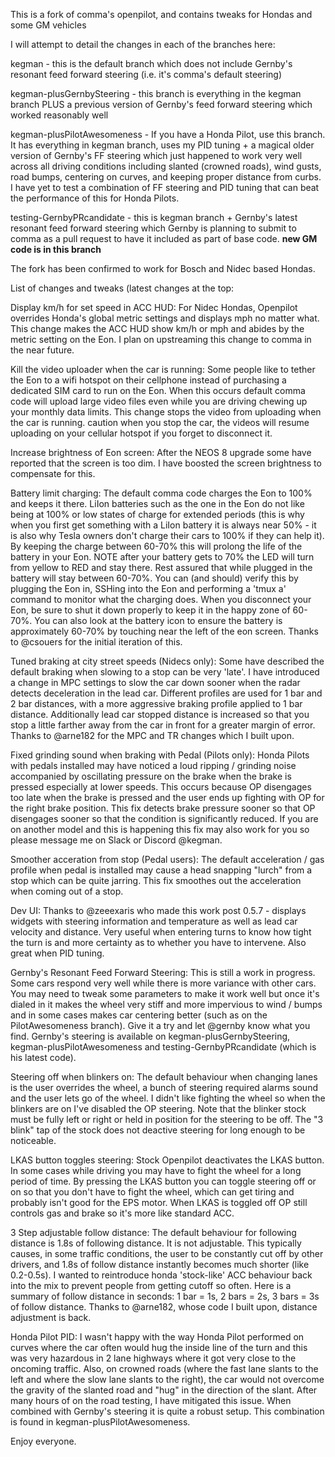 This is a fork of comma's openpilot, and contains tweaks for Hondas and some GM vehicles

I will attempt to detail the changes in each of the branches here:

kegman - this is the default branch which does not include Gernby's resonant feed forward steering (i.e. it's comma's default steering)

kegman-plusGernbySteering - this branch is everything in the kegman branch PLUS a previous version of Gernby's feed forward steering which worked reasonably well

kegman-plusPilotAwesomeness - If you have a Honda Pilot, use this branch. It has everything in kegman branch, uses my PID tuning + a magical older version of Gernby's FF steering which just happened to work very well across all driving conditions including slanted (crowned roads), wind gusts, road bumps, centering on curves, and keeping proper distance from curbs. I have yet to test a combination of FF steering and PID tuning that can beat the performance of this for Honda Pilots.

testing-GernbyPRcandidate - this is kegman branch + Gernby's latest resonant feed forward steering which Gernby is planning to submit to comma as a pull request to have it included as part of base code.  <b>new GM code is in this branch</b>

The fork has been confirmed to work for Bosch and Nidec based Hondas.

List of changes and tweaks (latest changes at the top:

Display km/h for set speed in ACC HUD: For Nidec Hondas, Openpilot overrides Honda's global metric settings and displays mph no matter what. This change makes the ACC HUD show km/h or mph and abides by the metric setting on the Eon. I plan on upstreaming this change to comma in the near future.

Kill the video uploader when the car is running: Some people like to tether the Eon to a wifi hotspot on their cellphone instead of purchasing a dedicated SIM card to run on the Eon. When this occurs default comma code will upload large video files even while you are driving chewing up your monthly data limits. This change stops the video from uploading when the car is running. caution when you stop the car, the videos will resume uploading on your cellular hotspot if you forget to disconnect it.

Increase brightness of Eon screen: After the NEOS 8 upgrade some have reported that the screen is too dim. I have boosted the screen brightness to compensate for this.

Battery limit charging: The default comma code charges the Eon to 100% and keeps it there. LiIon batteries such as the one in the Eon do not like being at 100% or low states of charge for extended periods (this is why when you first get something with a LiIon battery it is always near 50% - it is also why Tesla owners don't charge their cars to 100% if they can help it). By keeping the charge between 60-70% this will prolong the life of the battery in your Eon. NOTE after your battery gets to 70% the LED will turn from yellow to RED and stay there. Rest assured that while plugged in the battery will stay between 60-70%. You can (and should) verify this by plugging the Eon in, SSHing into the Eon and performing a 'tmux a' command to monitor what the charging does. When you disconnect your Eon, be sure to shut it down properly to keep it in the happy zone of 60-70%. You can also look at the battery icon to ensure the battery is approximately 60-70% by touching near the left of the eon screen. Thanks to @csouers for the initial iteration of this.

Tuned braking at city street speeds (Nidecs only): Some have described the default braking when slowing to a stop can be very 'late'. I have introduced a change in MPC settings to slow the car down sooner when the radar detects deceleration in the lead car. Different profiles are used for 1 bar and 2 bar distances, with a more aggressive braking profile applied to 1 bar distance. Additionally lead car stopped distance is increased so that you stop a little farther away from the car in front for a greater margin of error. Thanks to @arne182 for the MPC and TR changes which I built upon.

Fixed grinding sound when braking with Pedal (Pilots only): Honda Pilots with pedals installed may have noticed a loud ripping / grinding noise accompanied by oscillating pressure on the brake when the brake is pressed especially at lower speeds. This occurs because OP disengages too late when the brake is pressed and the user ends up fighting with OP for the right brake position. This fix detects brake pressure sooner so that OP disengages sooner so that the condition is significantly reduced. If you are on another model and this is happening this fix may also work for you so please message me on Slack or Discord @kegman.

Smoother acceration from stop (Pedal users): The default acceleration / gas profile when pedal is installed may cause a head snapping "lurch" from a stop which can be quite jarring. This fix smoothes out the acceleration when coming out of a stop.

Dev UI: Thanks to @zeeexaris who made this work post 0.5.7 - displays widgets with steering information and temperature as well as lead car velocity and distance. Very useful when entering turns to know how tight the turn is and more certainty as to whether you have to intervene. Also great when PID tuning.

Gernby's Resonant Feed Forward Steering: This is still a work in progress. Some cars respond very well while there is more variance with other cars. You may need to tweak some parameters to make it work well but once it's dialed in it makes the wheel very stiff and more impervious to wind / bumps and in some cases makes car centering better (such as on the PilotAwesomeness branch). Give it a try and let @gernby know what you find. Gernby's steering is available on kegman-plusGernbySteering, kegman-plusPilotAwesomeness and testing-GernbyPRcandidate (which is his latest code).

Steering off when blinkers on: The default behaviour when changing lanes is the user overrides the wheel, a bunch of steering required alarms sound and the user lets go of the wheel. I didn't like fighting the wheel so when the blinkers are on I've disabled the OP steering. Note that the blinker stock must be fully left or right or held in position for the steering to be off. The "3 blink" tap of the stock does not deactive steering for long enough to be noticeable.

LKAS button toggles steering: Stock Openpilot deactivates the LKAS button. In some cases while driving you may have to fight the wheel for a long period of time. By pressing the LKAS button you can toggle steering off or on so that you don't have to fight the wheel, which can get tiring and probably isn't good for the EPS motor. When LKAS is toggled off OP still controls gas and brake so it's more like standard ACC.

3 Step adjustable follow distance: The default behaviour for following distance is 1.8s of following distance. It is not adjustable. This typically causes, in some traffic conditions, the user to be constantly cut off by other drivers, and 1.8s of follow distance instantly becomes much shorter (like 0.2-0.5s). I wanted to reintroduce honda 'stock-like' ACC behaviour back into the mix to prevent people from getting cutoff so often. Here is a summary of follow distance in seconds: 1 bar = 1s, 2 bars = 2s, 3 bars = 3s of follow distance. Thanks to @arne182, whose code I built upon, distance adjustment is back.

Honda Pilot PID: I wasn't happy with the way Honda Pilot performed on curves where the car often would hug the inside line of the turn and this was very hazardous in 2 lane highways where it got very close to the oncoming traffic. Also, on crowned roads (where the fast lane slants to the left and where the slow lane slants to the right), the car would not overcome the gravity of the slanted road and "hug" in the direction of the slant. After many hours of on the road testing, I have mitigated this issue. When combined with Gernby's steering it is quite a robust setup. This combination is found in kegman-plusPilotAwesomeness.

Enjoy everyone.
